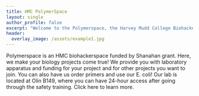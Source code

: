 ```yaml
---
title: HMC PolymerSpace
layout: single
author_profile: false
excerpt: "Welcome to the Polymerspace, the Harvey Mudd College Biohackerspace."
header:
  overlay_image: /assets/example1.jpg
---
```


Polymerspace is an HMC biohackerspace funded by Shanahan grant. Here, we make your biology projects come true! We provide you with laboratory apparatus and funding for your project and for other projects you want to join. You can also have us order primers and use our E. coli! Our lab is located at Olin B149, where you can have 24-hour access after going through the safety training. Click here to learn more.

